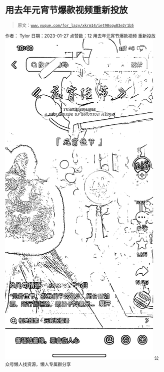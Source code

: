 # 用去年元宵节爆款视频重新投放

> 原文：[`www.yuque.com/for_lazy/xkrm14/iet90sgw83e2r1b5`](https://www.yuque.com/for_lazy/xkrm14/iet90sgw83e2r1b5)

<ne-p id="u3b24bf90" data-lake-id="u3b24bf90"><ne-text id="u5bbfa489">作者： Tylor</ne-text></ne-p> <ne-p id="u52642478" data-lake-id="u52642478"><ne-text id="u29cf580c">日期：2023-01-27</ne-text></ne-p> <ne-p id="u6ab9a95c" data-lake-id="u6ab9a95c"><ne-text id="u33462e4c">点赞数：</ne-text><ne-text id="uadd83e17" ne-bold="true">12</ne-text></ne-p> <ne-hole id="u3160780a" data-lake-id="u3160780a"><ne-card data-card-name="hr" data-card-type="block" id="As82d" data-event-boundary="card"><ne-p id="u3c15b677" data-lake-id="u3c15b677"><ne-text id="u4cbf7ddb">用去年元宵节爆款视频 重新投放</ne-text></ne-p> <ne-p id="u81cd38d9" data-lake-id="u81cd38d9"><ne-card data-card-name="image" data-card-type="inline" id="KgMWB" data-event-boundary="card">![](img/a30571223bdea3da50c58453889240b3.png)</ne-card></ne-p> <ne-hole id="uabc8c513" data-lake-id="uabc8c513"><ne-card data-card-name="hr" data-card-type="block" id="yn8W1" data-event-boundary="card"><ne-p id="uc3e59499" data-lake-id="uc3e59499"><ne-text id="ud7322b19">公众号懒人找资源，懒人专属群分享</ne-text></ne-p></ne-card></ne-hole></ne-card></ne-hole>